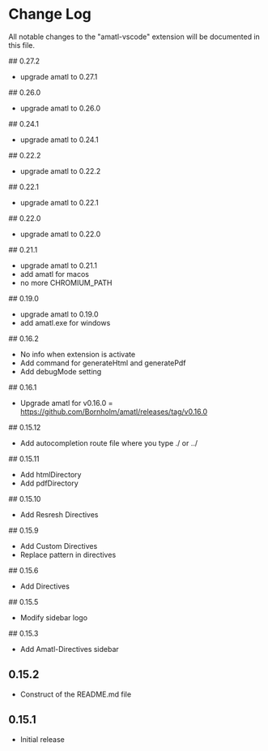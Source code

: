 # Change Log

All notable changes to the "amatl-vscode" extension will be documented in this file.

## 0.27.2

- upgrade amatl to 0.27.1

## 0.26.0

- upgrade amatl to 0.26.0

## 0.24.1

- upgrade amatl to 0.24.1

## 0.22.2

- upgrade amatl to 0.22.2

## 0.22.1

- upgrade amatl to 0.22.1

## 0.22.0

- upgrade amatl to 0.22.0

## 0.21.1

- upgrade amatl to 0.21.1
- add amatl for macos
- no more CHROMIUM_PATH

## 0.19.0

- upgrade amatl to 0.19.0
- add amatl.exe for windows

## 0.16.2

- No info when extension is activate
- Add command for generateHtml and generatePdf
- Add debugMode setting

## 0.16.1

- Upgrade amatl for v0.16.0 = https://github.com/Bornholm/amatl/releases/tag/v0.16.0

## 0.15.12

- Add autocompletion route file where you type ./ or ../

## 0.15.11

- Add htmlDirectory
- Add pdfDirectory

## 0.15.10

- Add Resresh Directives

## 0.15.9

- Add Custom Directives
- Replace pattern in directives

## 0.15.6

- Add Directives

## 0.15.5

- Modify sidebar logo

## 0.15.3

- Add Amatl-Directives sidebar

## 0.15.2

- Construct of the README.md file

## 0.15.1

- Initial release
